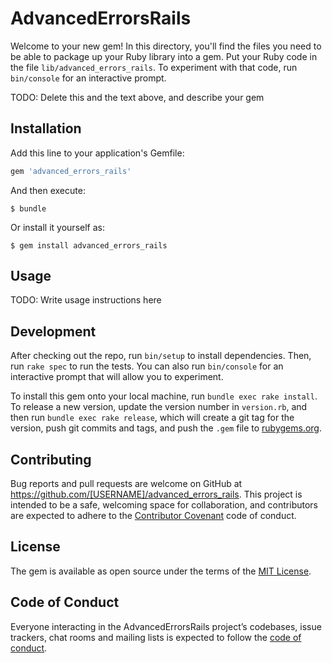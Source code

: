 # AdvancedErrorsRails

Welcome to your new gem! In this directory, you'll find the files you need to be able to package up your Ruby library into a gem. Put your Ruby code in the file `lib/advanced_errors_rails`. To experiment with that code, run `bin/console` for an interactive prompt.

TODO: Delete this and the text above, and describe your gem

## Installation

Add this line to your application's Gemfile:

```ruby
gem 'advanced_errors_rails'
```

And then execute:

    $ bundle

Or install it yourself as:

    $ gem install advanced_errors_rails

## Usage

TODO: Write usage instructions here

## Development

After checking out the repo, run `bin/setup` to install dependencies. Then, run `rake spec` to run the tests. You can also run `bin/console` for an interactive prompt that will allow you to experiment.

To install this gem onto your local machine, run `bundle exec rake install`. To release a new version, update the version number in `version.rb`, and then run `bundle exec rake release`, which will create a git tag for the version, push git commits and tags, and push the `.gem` file to [rubygems.org](https://rubygems.org).

## Contributing

Bug reports and pull requests are welcome on GitHub at https://github.com/[USERNAME]/advanced_errors_rails. This project is intended to be a safe, welcoming space for collaboration, and contributors are expected to adhere to the [Contributor Covenant](http://contributor-covenant.org) code of conduct.

## License

The gem is available as open source under the terms of the [MIT License](https://opensource.org/licenses/MIT).

## Code of Conduct

Everyone interacting in the AdvancedErrorsRails project’s codebases, issue trackers, chat rooms and mailing lists is expected to follow the [code of conduct](https://github.com/[USERNAME]/advanced_errors_rails/blob/master/CODE_OF_CONDUCT.md).
